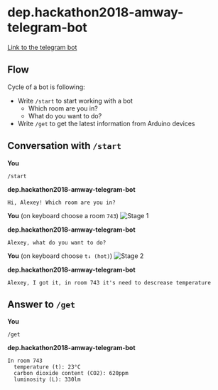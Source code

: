 # dep.hackathon2018-amway-telegram-bot

[Link to the telegram bot](http://t.me/dep_hackathon2018_amway_bot)

## Flow

Cycle of a bot is following:

- Write `/start` to start working with a bot
  - Which room are you in?
  - What do you want to do?
- Write `/get` to get the latest information from Arduino devices

## Conversation with `/start`

**You**
```
/start
```

**dep.hackathon2018-amway-telegram-bot**
```
Hi, Alexey! Which room are you in?
```

**You** (on keyboard choose a room `743`)
![Stage 1](https://github.com/Beraliv/dep.hackathon2018-amway-telegram-bot/blob/master/images/tg-bot-stage-1.png)

**dep.hackathon2018-amway-telegram-bot**
```
Alexey, what do you want to do?
```

**You** (on keyboard choose `t↓ (hot)`)
![Stage 2](https://github.com/Beraliv/dep.hackathon2018-amway-telegram-bot/blob/master/images/tg-bot-stage-2.png)

**dep.hackathon2018-amway-telegram-bot**
```
Alexey, I got it, in room 743 it's need to descrease temperature
```

## Answer to `/get`

**You**
```
/get
```

**dep.hackathon2018-amway-telegram-bot**
```
In room 743
  temperature (t): 23°C
  carbon dioxide content (CO2): 620ppm
  luminosity (L): 330lm
```